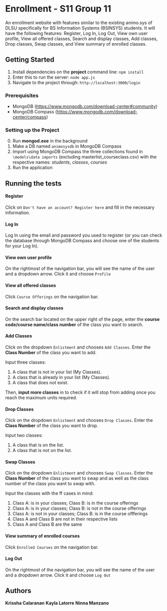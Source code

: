 # Enrollment - S11 Group 11

An enrollment website with features similar to the existing animo.sys of DLSU specifically for BS Information Systems (BSINSYS) students. It will have the following features: Register, Log In, Log Out, View own user profile, View all offered classes, Search and display classes, Add classes, Drop classes, Swap classes, and View summary of enrolled classes.

## Getting Started

1. Install dependencies on the **project** command line: `npm install`
2. Enter this to run the server: `node app.js`
3. Navigate to the project through: `http://localhost:3000/login`

### Prerequisites

- MongoDB (https://www.mongodb.com/download-center#community)
- MongoDB Compass (https://www.mongodb.com/download-center/compass)

### Setting up the Project
0. Run **mongod.exe** in the background
1. Make a DB named `animosysdb` in MongoDB Compass
2. Import using MongoDB Compass the three collections found in `\models\data imports` (excluding masterlist_courseclass.csv) with the respective names: *students*, *classes*, *courses*
3. Run the application

## Running the tests

#### Register 
Click on `Don't have an account? Register here` and fill in the necessary information.

#### Log In 
Log In using the email and password you used to register (or you can check the database through MongoDB Compass and choose one of 
the students for your Log In).

#### View own user profile
On the rightmost of the navigation bar, you will see the name of the user and a dropdown arrow. Click it and choose `Profile`

#### View all offered classes
Click `Course Offerings` on the navigation bar.

#### Search and display classes
On the search bar located on the upper right of the page, enter the **course code/course name/class number** of the class you want to search. 

#### Add Classes
Click on the dropdown `Enlistment` and chooses `Add Classes`. Enter the **Class Number** of the class you want to add.

Input three classes:
1. A class that is not in your list (My Classes).
2. A class that is already in your list (My Classes).
3. A class that does not exist.

Then, **input more classes** in to check if it will stop from adding once you reach the maximum units required.

#### Drop Classes
Click on the dropdown `Enlistment` and chooses `Drop Classes`. Enter the **Class Number** of the class you want to drop.

Input two classes:
1. A class that is on the list.
2. A class that is not on the list.

#### Swap Classes
Click on the dropdown `Enlistment` and chooses `Swap Classes`. Enter the **Class Number** of the class you want to swap and as well as the class number of the class you want to swap with.

Input the classes with the ff cases in mind:
1. Class A: is in your classes; Class B: is in the course offerings
2. Class A: is in your classes; Class B: is not in the course offerings
3. Class A: is not in your classes; Class B: is in the course offferings
4. Class A and Class B are not in their respective lists
5. Class A and Class B are the same

#### View summary of enrolled courses
Click `Enrolled Courses` on the navigation bar.

#### Log Out
On the rightmost of the navigation bar, you will see the name of the user and a dropdown arrow. Click it and choose `Log Out`

## Authors

**Krissha Calaranan**
**Kayla Latorre**
**Ninna Manzano**

